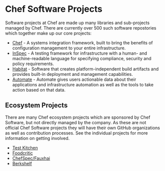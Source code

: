 # Chef Software Projects

Software projects at Chef are made up many libraries and sub-projects managed by Chef. There are currently over 500 such software repostories which together make up our core projects:

- [Chef](https://github.com/chef/chef/) - A systems integration framework, built to bring the benefits of configuration management to your entire infrastructure.
- [InSpec](https://github.com/inspec/inspec) - A testing framework for infrastructure with a human- and machine-readable language for specifying compliance, security and policy requirements.
- [Habitat](https://github.com/habitat-sh/habitat/) - Software that creates platform-independent build artifacts and provides built-in deployment and management capabilities.
- [Automate](https://github.com/chef/automate/) - Automate gives users actionable data about their applications and infrastructure automation as well as the tools to take action based on that data.

## Ecosystem Projects

There are many Chef ecosystem projects which are sponsored by Chef Software, but not directly managed by the company. As these are not official Chef Software projects they will have their own GitHub organizations as well as contribution processes. See the individual projects for more information on getting involved.

- [Test Kitchen](https://github.com/test-kitchen/)
- [Foodcritic](https://github.com/foodcritic/)
- [ChefSpec/Fauxhai](https://github.com/chefspec/chefspec)
- [Berkshelf](https://github.com/berkshelf/)

